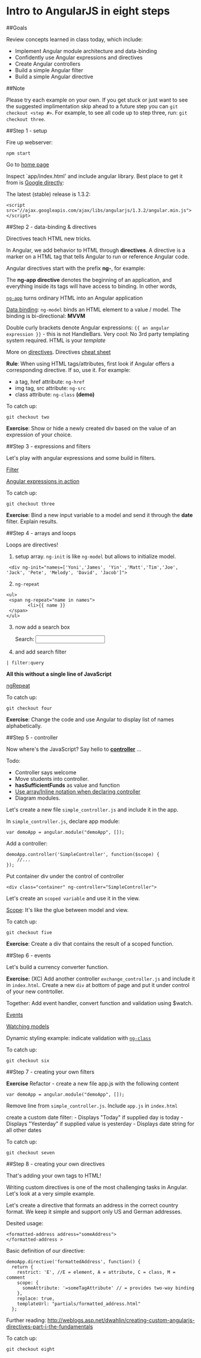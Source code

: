 Intro to AngularJS in eight steps
===


##Goals

Review concepts learned in class today, which include:

- Implement Angular module architecture and data-binding
- Confidently use Angular expressions and directives
- Create Angular controllers
- Build a simple Angular filter
- Build a simple Angular directive

##Note

Please try each example on your own. If you get stuck or just want to see the suggested implimentation skip ahead to a future step you can `git checkout <step #>`. For example, to see all code up to step three, run: `git checkout three`.

##Step 1 - setup

Fire up webserver:

`npm start`

Go to [home page](http://localhost:8000)

Inspect `app/index.html' and include angular library. Best place to get it from is [Google directly](https://developers.google.com/speed/libraries):

The latest (stable) release is 1.3.2:

`<script src="//ajax.googleapis.com/ajax/libs/angularjs/1.3.2/angular.min.js"></script>`
 
##Step 2 - data-binding & directives

Directives teach HTML new tricks.
	
In Angular, we add behavior to HTML through **directives**. A directive is a marker on a HTML tag that tells Angular to run or reference Angular code.

Angular directives start with the prefix **ng-**, for example: 

The **ng-app directive** denotes the beginning of an application, and everything inside its tags will have access to binding. In other words,

[`ng-app`](http://docs.angularjs.org/api/ng/directive/ngApp) turns ordinary HTML into an Angular application

[Data binding](https://docs.angularjs.org/guide/databinding): `ng-model` binds an HTML element to a value / model. The binding is bi-directional: **MVVM**

Double curly brackets denote Angular expressions: ```{{ an angular expression }}``` - this is not HandleBars. Very cool: No 3rd party templating system required. HTML is your *template*
		
More on [directives](http://docs.angularjs.org/guide/directive). Directives [cheat sheet](http://www.cheatography.com/proloser/cheat-sheets/angularjs/)

**Rule**: When using HTML tags/attributes, first look if Angular offers a corresponding directive. If so, use it. For example:

- a tag, href attribute: `ng-href`
- img tag, src attribute: `ng-src`
- class attribute: `ng-class` **(demo)**

To catch up:

	git checkout two

**Exercise**: Show or hide a newly created div based on the value of an expression of your choice.	
	
##Step 3 - expressions and filters

Let's play with angular expressions and some build in filters.

[Filter](http://docs.angularjs.org/api/ng/filter/filter)
	
[Angular expressions in action](http://docs.angularjs.org/guide/expression)

To catch up:

	git checkout three
	
**Exercise**: Bind a new input variable to a model and send it through the **date** filter. Explain results. 
	
##Step 4 - arrays and loops

Loops are directives!

1) setup array. `ng-init` is like `ng-model` but allows to initialize model.

```
 <div ng-init="names=['Yoni','James', 'Yin' ,'Matt','Tim','Joe', 'Jack', 'Pete', 'Melody', 'David', 'Jacob']">
```

2) `ng-repeat`

```
<ul>
 <span ng-repeat="name in names">
        <li>{{ name }}
 </span>
</ul> 
```

3) now add a search box

	<p>Search: <input ng-model="query">

4) and add search filter

`| filter:query `

**All this without a single line of JavaScript**

[ngRepeat](http://docs.angularjs.org/api/ng/directive/ngRepeat)

To catch up:

	git checkout four
	
**Exercise**: Change the code and use Angular to display list of names alphabetically.
  
##Step 5 - controller

Now where's the JavaScript? Say hello to [**controller**](http://docs.angularjs.org/guide/controller) ...

Todo:
- Controller says welcome
- Move students into controller.
- **hasSufficientFunds** as value and function
- [Use array/Inline notation when declaring controller](http://scotch.io/tutorials/javascript/declaring-angularjs-modules-for-minification)
- Diagram modules.

Let's create a new file ```simple_controller.js``` and include it in the app.

In ```simple_controller.js```, declare app module:

	var demoApp = angular.module("demoApp", []);

Add a controller:

	demoApp.controller('SimpleController', function($scope) {
		//...
	});
		
Put container div under the control of controller

	<div class="container" ng-controller="SimpleController">

Let's create an ```scoped variable``` and use it in the view.

[Scope](http://docs.angularjs.org/guide/scope): It's like the glue between model and view.

To catch up:

	git checkout five
	
**Exercise**: Create a div that contains the result of a scoped function.
 
##Step 6 - events

Let's build a currency converter function.  

**Exercise:** (XC) Add another controller ```exchange_controller.js``` and include it in ```index.html```. Create a new ```div``` at bottom of page and put it under control of your new contrtoller.

Together: Add event handler, convert function and validation using $watch.

[Events](http://tutorials.jenkov.com/angularjs/events.html)

[Watching models](http://docs.angularjs.org/api/ng/type/$rootScope.Scope)

Dynamic styling example: indicate validation with [``ng-class``](http://docs.angularjs.org/api/ng/directive/ngClass)
	
To catch up:

	git checkout six
	
##Step 7 - creating your own filters

**Exercise** Refactor - create a new file app.js with the following content 

	var demoApp = angular.module("demoApp", []);

Remove line from ```simple_controller.js```. Include ```app.js``` in ```index.html```

create a custom date filter:
	- Displays "Today" if supplied day is today
	- Displays "Yesterday" if supplied value is yesterday
	- Displays date string for all other dates


To catch up:

	git checkout seven


##Step 8 - creating your own directives

That's adding your own tags to HTML! 

Writing custom directives is one of the most challenging tasks in Angular. Let's look at a very simple example.

Let's create a directive that formats an address in the correct country format. We keep it simple and support only US and German addresses.

Desited usage:

	<formatted-address address="someAddress">
	</formatted-address >

Basic definition of our directive:

```
demoApp.directive('formattedAddress', function() {
  return {
    restrict: 'E', //E = element, A = attribute, C = class, M = comment         
    scope: {
      someAttribute: '=someTagAttribute' // = provides two-way binding
    },
    replace: true,
    templateUrl: "partials/formatted_address.html"
  };
```

Further reading:
	http://weblogs.asp.net/dwahlin/creating-custom-angularjs-directives-part-i-the-fundamentals
	
To catch up:

	git checkout eight

